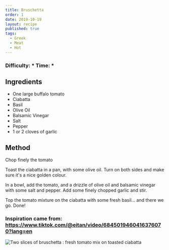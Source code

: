 ```yaml
---
title: Bruschetta
order: 1
date: 2019-10-19
layout: recipe
published: true
tags:
  - Greek
  - Meat
  - Hot
---
```

### Difficulty: \* Time: \*

## Ingredients

* One large buffalo tomato
* Ciabatta
* Basil
* Olive Oil
* Balsamic Vinegar
* Salt
* Pepper
* 1 or 2 cloves of garlic

## Method

Chop finely the tomato

Toast the ciabatta in a pan, with some olive oil. Turn on both sides and make sure it's a nice golden colour.

In a bowl, add the tomato, and a drizzle of olive oil and balsamic vinegar with some salt and pepper. Add some finely chopped garlic and stir.

Top the tomato mixture on the ciabatta with some fresh basil... and there we go. Done!

### Inspiration came from: <https://www.tiktok.com/@eitan/video/6845019460416376070?lang=en>

![Two slices of bruschetta : fresh tomato mix on toasted ciabatta]( "Bruschetta")